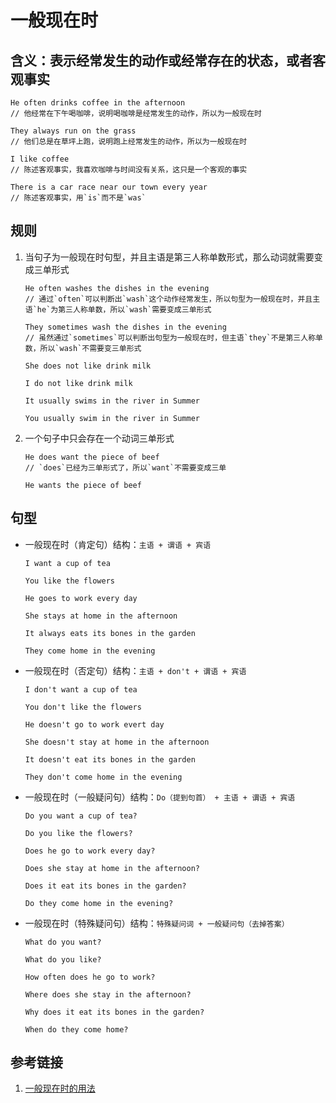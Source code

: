 # 一般现在时

## 含义：表示经常发生的动作或经常存在的状态，或者客观事实

```
He often drinks coffee in the afternoon
// 他经常在下午喝咖啡，说明喝咖啡是经常发生的动作，所以为一般现在时

They always run on the grass
// 他们总是在草坪上跑，说明跑上经常发生的动作，所以为一般现在时

I like coffee
// 陈述客观事实，我喜欢咖啡与时间没有关系，这只是一个客观的事实

There is a car race near our town every year
// 陈述客观事实，用`is`而不是`was`
```

## 规则

1. 当句子为一般现在时句型，并且主语是第三人称单数形式，那么动词就需要变成三单形式

   ```
   He often washes the dishes in the evening
   // 通过`often`可以判断出`wash`这个动作经常发生，所以句型为一般现在时，并且主语`he`为第三人称单数，所以`wash`需要变成三单形式

   They sometimes wash the dishes in the evening
   // 虽然通过`sometimes`可以判断出句型为一般现在时，但主语`they`不是第三人称单数，所以`wash`不需要变三单形式

   She does not like drink milk

   I do not like drink milk

   It usually swims in the river in Summer

   You usually swim in the river in Summer
   ```

2. 一个句子中只会存在一个动词三单形式

   ```
   He does want the piece of beef
   // `does`已经为三单形式了，所以`want`不需要变成三单

   He wants the piece of beef
   ```

## 句型

- 一般现在时（肯定句）结构：`主语 + 谓语 + 宾语`

  ```
  I want a cup of tea

  You like the flowers

  He goes to work every day

  She stays at home in the afternoon

  It always eats its bones in the garden

  They come home in the evening
  ```

- 一般现在时（否定句）结构：`主语 + don't + 谓语 + 宾语`

  ```
  I don't want a cup of tea

  You don't like the flowers

  He doesn't go to work evert day

  She doesn't stay at home in the afternoon

  It doesn't eat its bones in the garden

  They don't come home in the evening
  ```

- 一般现在时（一般疑问句）结构：`Do（提到句首） + 主语 + 谓语 + 宾语`

  ```
  Do you want a cup of tea?

  Do you like the flowers?

  Does he go to work every day?

  Does she stay at home in the afternoon?

  Does it eat its bones in the garden?

  Do they come home in the evening?
  ```

- 一般现在时（特殊疑问句）结构：`特殊疑问词 + 一般疑问句（去掉答案）`

  ```
  What do you want?

  What do you like?

  How often does he go to work?

  Where does she stay in the afternoon?

  Why does it eat its bones in the garden?

  When do they come home?
  ```

## 参考链接

1. [一般现在时的用法](http://yy.ychedu.com/yyja/qljja/607935.html)
